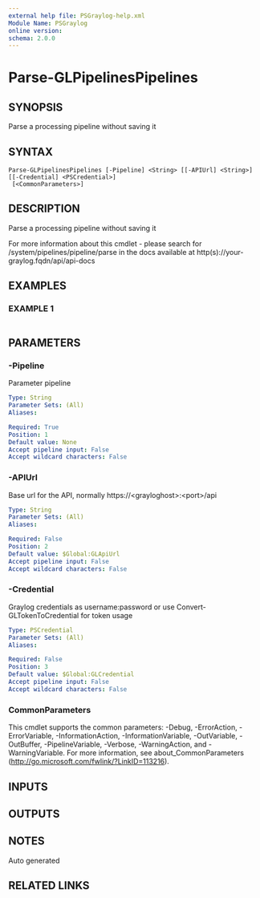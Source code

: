 ```yaml
---
external help file: PSGraylog-help.xml
Module Name: PSGraylog
online version:
schema: 2.0.0
---
```


# Parse-GLPipelinesPipelines

## SYNOPSIS
Parse a processing pipeline without saving it

## SYNTAX

```
Parse-GLPipelinesPipelines [-Pipeline] <String> [[-APIUrl] <String>] [[-Credential] <PSCredential>]
 [<CommonParameters>]
```

## DESCRIPTION
Parse a processing pipeline without saving it


For more information about this cmdlet - please search for /system/pipelines/pipeline/parse in the docs available at http(s)://your-graylog.fqdn/api/api-docs

## EXAMPLES

### EXAMPLE 1
```

```

## PARAMETERS

### -Pipeline
Parameter pipeline

```yaml
Type: String
Parameter Sets: (All)
Aliases:

Required: True
Position: 1
Default value: None
Accept pipeline input: False
Accept wildcard characters: False
```

### -APIUrl
Base url for the API, normally https://\<grayloghost\>:\<port\>/api

```yaml
Type: String
Parameter Sets: (All)
Aliases:

Required: False
Position: 2
Default value: $Global:GLApiUrl
Accept pipeline input: False
Accept wildcard characters: False
```

### -Credential
Graylog credentials as username:password or use Convert-GLTokenToCredential for token usage

```yaml
Type: PSCredential
Parameter Sets: (All)
Aliases:

Required: False
Position: 3
Default value: $Global:GLCredential
Accept pipeline input: False
Accept wildcard characters: False
```

### CommonParameters
This cmdlet supports the common parameters: -Debug, -ErrorAction, -ErrorVariable, -InformationAction, -InformationVariable, -OutVariable, -OutBuffer, -PipelineVariable, -Verbose, -WarningAction, and -WarningVariable.
For more information, see about_CommonParameters (http://go.microsoft.com/fwlink/?LinkID=113216).

## INPUTS

## OUTPUTS

## NOTES
Auto generated

## RELATED LINKS
